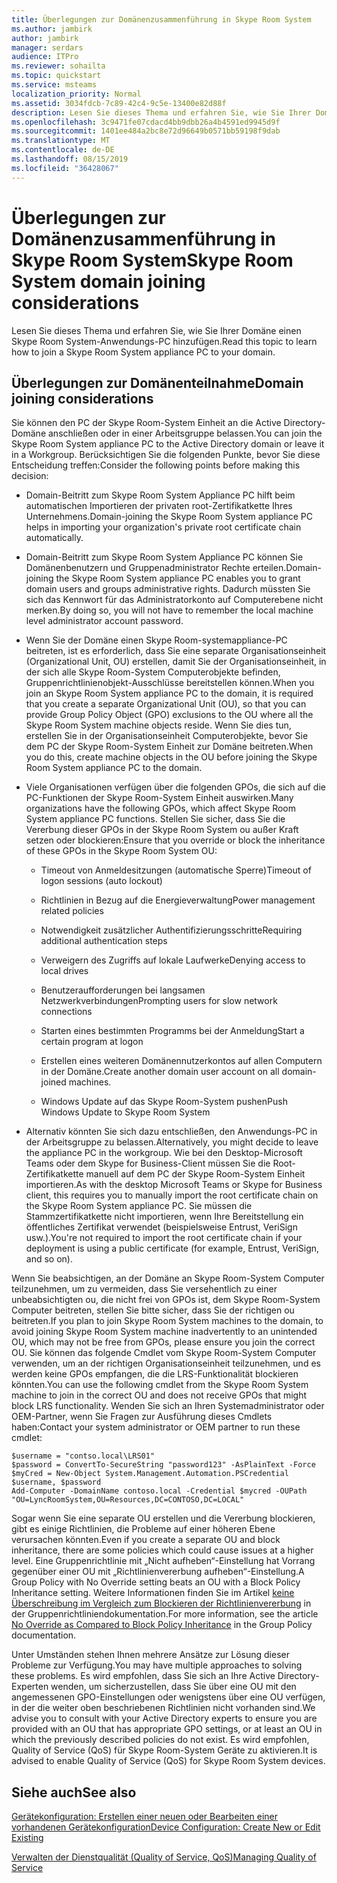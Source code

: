 ```yaml
---
title: Überlegungen zur Domänenzusammenführung in Skype Room System
ms.author: jambirk
author: jambirk
manager: serdars
audience: ITPro
ms.reviewer: sohailta
ms.topic: quickstart
ms.service: msteams
localization_priority: Normal
ms.assetid: 3034fdcb-7c89-42c4-9c5e-13400e82d88f
description: Lesen Sie dieses Thema und erfahren Sie, wie Sie Ihrer Domäne einen Skype Room System-Anwendungs-PC hinzufügen.
ms.openlocfilehash: 3c9471fe07cdacd4bb9dbb26a4b4591ed9945d9f
ms.sourcegitcommit: 1401ee484a2bc8e72d96649b0571bb59198f9dab
ms.translationtype: MT
ms.contentlocale: de-DE
ms.lasthandoff: 08/15/2019
ms.locfileid: "36428067"
---
```

<!-- This asset missed in the rebrand, and honestly not sure if it's worth keeping.   -->

# <a name="skype-room-system-domain-joining-considerations"></a><span data-ttu-id="e4921-103">Überlegungen zur Domänenzusammenführung in Skype Room System</span><span class="sxs-lookup"><span data-stu-id="e4921-103">Skype Room System domain joining considerations</span></span>
 
<span data-ttu-id="e4921-104">Lesen Sie dieses Thema und erfahren Sie, wie Sie Ihrer Domäne einen Skype Room System-Anwendungs-PC hinzufügen.</span><span class="sxs-lookup"><span data-stu-id="e4921-104">Read this topic to learn how to join a Skype Room System appliance PC to your domain.</span></span>
  
## <a name="domain-joining-considerations"></a><span data-ttu-id="e4921-105">Überlegungen zur Domänenteilnahme</span><span class="sxs-lookup"><span data-stu-id="e4921-105">Domain joining considerations</span></span>

<span data-ttu-id="e4921-106">Sie können den PC der Skype Room-System Einheit an die Active Directory-Domäne anschließen oder in einer Arbeitsgruppe belassen.</span><span class="sxs-lookup"><span data-stu-id="e4921-106">You can join the Skype Room System appliance PC to the Active Directory domain or leave it in a Workgroup.</span></span> <span data-ttu-id="e4921-107">Berücksichtigen Sie die folgenden Punkte, bevor Sie diese Entscheidung treffen:</span><span class="sxs-lookup"><span data-stu-id="e4921-107">Consider the following points before making this decision:</span></span>
  
- <span data-ttu-id="e4921-108">Domain-Beitritt zum Skype Room System Appliance PC hilft beim automatischen Importieren der privaten root-Zertifikatkette Ihres Unternehmens.</span><span class="sxs-lookup"><span data-stu-id="e4921-108">Domain-joining the Skype Room System appliance PC helps in importing your organization's private root certificate chain automatically.</span></span>
    
- <span data-ttu-id="e4921-109">Domain-Beitritt zum Skype Room System Appliance PC können Sie Domänenbenutzern und Gruppenadministrator Rechte erteilen.</span><span class="sxs-lookup"><span data-stu-id="e4921-109">Domain-joining the Skype Room System appliance PC enables you to grant domain users and groups administrative rights.</span></span> <span data-ttu-id="e4921-110">Dadurch müssten Sie sich das Kennwort für das Administratorkonto auf Computerebene nicht merken.</span><span class="sxs-lookup"><span data-stu-id="e4921-110">By doing so, you will not have to remember the local machine level administrator account password.</span></span>
    
- <span data-ttu-id="e4921-111">Wenn Sie der Domäne einen Skype Room-systemappliance-PC beitreten, ist es erforderlich, dass Sie eine separate Organisationseinheit (Organizational Unit, OU) erstellen, damit Sie der Organisationseinheit, in der sich alle Skype Room-System Computerobjekte befinden, Gruppenrichtlinienobjekt-Ausschlüsse bereitstellen können.</span><span class="sxs-lookup"><span data-stu-id="e4921-111">When you join an Skype Room System appliance PC to the domain, it is required that you create a separate Organizational Unit (OU), so that you can provide Group Policy Object (GPO) exclusions to the OU where all the Skype Room System machine objects reside.</span></span> <span data-ttu-id="e4921-112">Wenn Sie dies tun, erstellen Sie in der Organisationseinheit Computerobjekte, bevor Sie dem PC der Skype Room-System Einheit zur Domäne beitreten.</span><span class="sxs-lookup"><span data-stu-id="e4921-112">When you do this, create machine objects in the OU before joining the Skype Room System appliance PC to the domain.</span></span>
    
- <span data-ttu-id="e4921-113">Viele Organisationen verfügen über die folgenden GPOs, die sich auf die PC-Funktionen der Skype Room-System Einheit auswirken.</span><span class="sxs-lookup"><span data-stu-id="e4921-113">Many organizations have the following GPOs, which affect Skype Room System appliance PC functions.</span></span> <span data-ttu-id="e4921-114">Stellen Sie sicher, dass Sie die Vererbung dieser GPOs in der Skype Room System ou außer Kraft setzen oder blockieren:</span><span class="sxs-lookup"><span data-stu-id="e4921-114">Ensure that you override or block the inheritance of these GPOs in the Skype Room System OU:</span></span> 
    
  - <span data-ttu-id="e4921-115">Timeout von Anmeldesitzungen (automatische Sperre)</span><span class="sxs-lookup"><span data-stu-id="e4921-115">Timeout of logon sessions (auto lockout)</span></span>
    
  - <span data-ttu-id="e4921-116">Richtlinien in Bezug auf die Energieverwaltung</span><span class="sxs-lookup"><span data-stu-id="e4921-116">Power management related policies</span></span>
    
  - <span data-ttu-id="e4921-117">Notwendigkeit zusätzlicher Authentifizierungsschritte</span><span class="sxs-lookup"><span data-stu-id="e4921-117">Requiring additional authentication steps</span></span>
    
  - <span data-ttu-id="e4921-118">Verweigern des Zugriffs auf lokale Laufwerke</span><span class="sxs-lookup"><span data-stu-id="e4921-118">Denying access to local drives</span></span>
    
  - <span data-ttu-id="e4921-119">Benutzeraufforderungen bei langsamen Netzwerkverbindungen</span><span class="sxs-lookup"><span data-stu-id="e4921-119">Prompting users for slow network connections</span></span>
    
  - <span data-ttu-id="e4921-120">Starten eines bestimmten Programms bei der Anmeldung</span><span class="sxs-lookup"><span data-stu-id="e4921-120">Start a certain program at logon</span></span>
    
  - <span data-ttu-id="e4921-121">Erstellen eines weiteren Domänennutzerkontos auf allen Computern in der Domäne.</span><span class="sxs-lookup"><span data-stu-id="e4921-121">Create another domain user account on all domain-joined machines.</span></span>
    
  - <span data-ttu-id="e4921-122">Windows Update auf das Skype Room-System pushen</span><span class="sxs-lookup"><span data-stu-id="e4921-122">Push Windows Update to Skype Room System</span></span>
    
- <span data-ttu-id="e4921-123">Alternativ könnten Sie sich dazu entschließen, den Anwendungs-PC in der Arbeitsgruppe zu belassen.</span><span class="sxs-lookup"><span data-stu-id="e4921-123">Alternatively, you might decide to leave the appliance PC in the workgroup.</span></span> <span data-ttu-id="e4921-124">Wie bei den Desktop-Microsoft Teams oder dem Skype for Business-Client müssen Sie die Root-Zertifikatkette manuell auf dem PC der Skype Room-System Einheit importieren.</span><span class="sxs-lookup"><span data-stu-id="e4921-124">As with the desktop Microsoft Teams or Skype for Business client, this requires you to manually import the root certificate chain on the Skype Room System appliance PC.</span></span> <span data-ttu-id="e4921-125">Sie müssen die Stammzertifikatkette nicht importieren, wenn Ihre Bereitstellung ein öffentliches Zertifikat verwendet (beispielsweise Entrust, VeriSign usw.).</span><span class="sxs-lookup"><span data-stu-id="e4921-125">You're not required to import the root certificate chain if your deployment is using a public certificate (for example, Entrust, VeriSign, and so on).</span></span> 
    
<span data-ttu-id="e4921-126">Wenn Sie beabsichtigen, an der Domäne an Skype Room-System Computer teilzunehmen, um zu vermeiden, dass Sie versehentlich zu einer unbeabsichtigten ou, die nicht frei von GPOs ist, dem Skype Room-System Computer beitreten, stellen Sie bitte sicher, dass Sie der richtigen ou beitreten.</span><span class="sxs-lookup"><span data-stu-id="e4921-126">If you plan to join Skype Room System machines to the domain, to avoid joining Skype Room System machine inadvertently to an unintended OU, which may not be free from GPOs, please ensure you join the correct OU.</span></span> <span data-ttu-id="e4921-127">Sie können das folgende Cmdlet vom Skype Room-System Computer verwenden, um an der richtigen Organisationseinheit teilzunehmen, und es werden keine GPOs empfangen, die die LRS-Funktionalität blockieren könnten.</span><span class="sxs-lookup"><span data-stu-id="e4921-127">You can use the following cmdlet from the Skype Room System machine to join in the correct OU and does not receive GPOs that might block LRS functionality.</span></span> <span data-ttu-id="e4921-128">Wenden Sie sich an Ihren Systemadministrator oder OEM-Partner, wenn Sie Fragen zur Ausführung dieses Cmdlets haben:</span><span class="sxs-lookup"><span data-stu-id="e4921-128">Contact your system administrator or OEM partner to run these cmdlet:</span></span>
  
```
$username = "contso.local\LRS01"
$password = ConvertTo-SecureString "password123" -AsPlainText -Force
$myCred = New-Object System.Management.Automation.PSCredential $username, $password
Add-Computer -DomainName contoso.local -Credential $mycred -OUPath "OU=LyncRoomSystem,OU=Resources,DC=CONTOSO,DC=LOCAL"
```

<span data-ttu-id="e4921-129">Sogar wenn Sie eine separate OU erstellen und die Vererbung blockieren, gibt es einige Richtlinien, die Probleme auf einer höheren Ebene verursachen könnten.</span><span class="sxs-lookup"><span data-stu-id="e4921-129">Even if you create a separate OU and block inheritance, there are some policies which could cause issues at a higher level.</span></span> <span data-ttu-id="e4921-130">Eine Gruppenrichtlinie mit „Nicht aufheben“-Einstellung hat Vorrang gegenüber einer OU mit „Richtlinienvererbung aufheben“-Einstellung.</span><span class="sxs-lookup"><span data-stu-id="e4921-130">A Group Policy with No Override setting beats an OU with a Block Policy Inheritance setting.</span></span> <span data-ttu-id="e4921-131">Weitere Informationen finden Sie im Artikel [keine Überschreibung im Vergleich zum Blockieren der Richtlinienvererbung](https://docs.microsoft.com/previous-versions/windows/it-pro/windows-2000-server/cc978255(v=technet.10)) in der Gruppenrichtliniendokumentation.</span><span class="sxs-lookup"><span data-stu-id="e4921-131">For more information, see the article [No Override as Compared to Block Policy Inheritance](https://docs.microsoft.com/previous-versions/windows/it-pro/windows-2000-server/cc978255(v=technet.10)) in the Group Policy documentation.</span></span>
  
<span data-ttu-id="e4921-132">Unter Umständen stehen Ihnen mehrere Ansätze zur Lösung dieser Probleme zur Verfügung.</span><span class="sxs-lookup"><span data-stu-id="e4921-132">You may have multiple approaches to solving these problems.</span></span> <span data-ttu-id="e4921-133">Es wird empfohlen, dass Sie sich an Ihre Active Directory-Experten wenden, um sicherzustellen, dass Sie über eine OU mit den angemessenen GPO-Einstellungen oder wenigstens über eine OU verfügen, in der die weiter oben beschriebenen Richtlinien nicht vorhanden sind.</span><span class="sxs-lookup"><span data-stu-id="e4921-133">We advise you to consult with your Active Directory experts to ensure you are provided with an OU that has appropriate GPO settings, or at least an OU in which the previously described policies do not exist.</span></span> <span data-ttu-id="e4921-134">Es wird empfohlen, Quality of Service (QoS) für Skype Room-System Geräte zu aktivieren.</span><span class="sxs-lookup"><span data-stu-id="e4921-134">It is advised to enable Quality of Service (QoS) for Skype Room System devices.</span></span>

## <a name="see-also"></a><span data-ttu-id="e4921-135">Siehe auch</span><span class="sxs-lookup"><span data-stu-id="e4921-135">See also</span></span>
  
[<span data-ttu-id="e4921-136">Gerätekonfiguration: Erstellen einer neuen oder Bearbeiten einer vorhandenen Gerätekonfiguration</span><span class="sxs-lookup"><span data-stu-id="e4921-136">Device Configuration: Create New or Edit Existing</span></span>](/skypeforbusiness/help-topics/help-lscp/device-configuration-create-new-or-edit-existing.md)

[<span data-ttu-id="e4921-137">Verwalten der Dienstqualität (Quality of Service, QoS)</span><span class="sxs-lookup"><span data-stu-id="e4921-137">Managing Quality of Service</span></span>](/skypeforbusiness/plan-your-deployment/network-requirements/network-requirements.#managing-quality-of-service)
